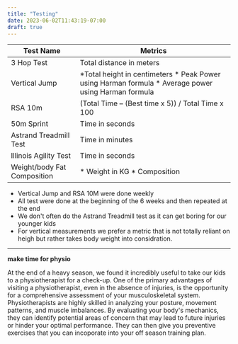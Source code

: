 ```yaml
---
title: "Testing"
date: 2023-06-02T11:43:19-07:00
draft: true
---
```



| Test Name  | Metrics  |
|---|---|
| 3 Hop Test  | Total distance in meters |
| Vertical Jump | *Total height in centimeters * Peak Power using Harman formula * Average power using Harman formula  |
| RSA 10m  | (Total Time – (Best time x 5)) / Total Time x 100 |
| 50m Sprint | Time in seconds  |
| Astrand Treadmill Test | Time in minutes |
| Illinois Agility Test  | Time in seconds  |
| Weight/body Fat Composition  | * Weight in KG * Composition |

* Vertical Jump and RSA 10M were done weekly
* All test were done at the beginning of the 6 weeks and then repeated at the end
* We don't often do the Astrand Treadmill test as it can get boring for our younger kids 
* For vertical measurements we prefer a metric that is not totally reliant on heigh but rather takes body weight into considration. 



---

**make time for physio**

At the end of a heavy season, we found it incredibly useful to take our kids to a physiotherapist for a check-up. One of the primary advantages of visiting a physiotherapist, even in the absence of injuries, is the opportunity for a comprehensive assessment of your musculoskeletal system. Physiotherapists are highly skilled in analyzing your posture, movement patterns, and muscle imbalances. By evaluating your body's mechanics, they can identify potential areas of concern that may lead to future injuries or hinder your optimal performance.  They can then give you preventive exercises that you can incoporate into your off season training plan. 
